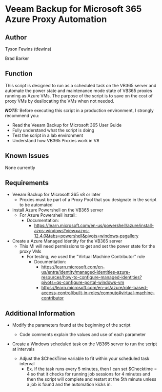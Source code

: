 # Veeam Backup for Microsoft 365 Azure Proxy Automation

## Author

Tyson Fewins (tfewins)

Brad Barker 

## Function

This script is designed to run as a scheduled task on the VB365 server and automate the power state and maintenance mode state of VB365 proxies running as Azure VMs. The purpose of the script is to save on the cost of proxy VMs by deallocating the VMs when not needed. 

***NOTE:*** Before executing this script in a production environment, I strongly recommend you:

* Read the Veeam Backup for Microsoft 365 User Guide
* Fully understand what the script is doing
* Test the script in a lab environment
* Understand how VB365 Proxies work in V8

## Known Issues

None currently

## Requirements

* Veeam Backup for Microsoft 365 v8 or later
  * Proxies must be part of a Proxy Pool that you designate in the script to be automated
* Install Azure Powershell on the VB365 server
  * For Azure Powershell install:
    * Documentation:
	  * https://learn.microsoft.com/en-us/powershell/azure/install-azps-windows?view=azps-12.4.0&tabs=powershell&pivots=windows-psgallery
* Create a Azure Managed Identity for the VB365 server
  * This MI will need permissions to get and set the power state for the proxy VMs
    * For testing, we used the "Virtual Machine Contributor" role
    	* Documentation:
    		* https://learn.microsoft.com/en-us/entra/identity/managed-identities-azure-resources/how-to-configure-managed-identities?pivots=qs-configure-portal-windows-vm
    		* https://learn.microsoft.com/en-us/azure/role-based-access-control/built-in-roles/compute#virtual-machine-contributor
## Additional Information

* Modify the parameters found at the beginning of the script
  * Code comments explain the values and use of each parameter

* Create a Windows scheduled task on the VB365 server to run the script at intervals
  * Adjust the $CheckTime variable to fit within your scheduled task interval
    * Ex. If the task runs every 5 minutes, then I can set $Checktime = 4 so that it checks for running job sessions for 4 minutes and then the script will complete and restart at the 5th minute unless a job is found and the automation kicks in. 
